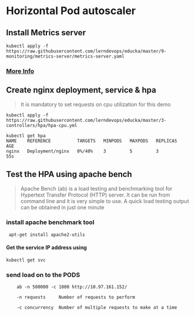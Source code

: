 # Horizontal Pod autoscaler

Install Metrics server
---------------------------
```
kubectl apply -f https://raw.githubusercontent.com/lerndevops/educka/master/9-monitoring/metrics-server/metrics-server.yaml
```

### [More Info](https://github.com/kubernetes-incubator/metrics-server) 


Create nginx deployment, service & hpa 
-------------------------------------------
> It is mandatory to set requests on cpu utilization for this demo

`kubectl apply -f https://raw.githubusercontent.com/lerndevops/educka/master/3-controllers/hpa/hpa-cpu.yml` 

~~~
kubectl get hpa 
NAME    REFERENCE          TARGETS   MINPODS   MAXPODS   REPLICAS   AGE
nginx   Deployment/nginx   0%/40%    3         5         3          55s
~~~

Test the HPA using apache bench 
-----------------------------------
> Apache Bench (ab) is a load testing and benchmarking tool for Hypertext Transfer Protocol (HTTP) server. It can be run from command line and it is very simple to use. A quick load testing output can be obtained in just one minute

### install apache benchmark tool

` apt-get install apache2-utils` 

#### Get the service IP address using 
 
`kubectl get svc` 

### send load on to the PODS

`    ab -n 500000 -c 1000 http://10.97.161.152/` 

`    -n requests     Number of requests to perform`

`    -c concurrency  Number of multiple requests to make at a time`
